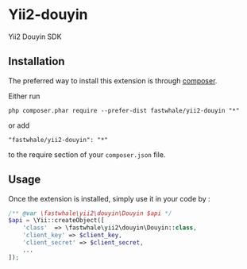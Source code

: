 Yii2-douyin
===========
Yii2 Douyin SDK

Installation
------------

The preferred way to install this extension is through [composer](http://getcomposer.org/download/).

Either run

```
php composer.phar require --prefer-dist fastwhale/yii2-douyin "*"
```

or add

```
"fastwhale/yii2-douyin": "*"
```

to the require section of your `composer.json` file.


Usage
-----

Once the extension is installed, simply use it in your code by  :

```php
/** @var \fastwhale\yii2\douyin\Douyin $api */
$api = \Yii::createObject([
    'class'  => \fastwhale\yii2\douyin\Douyin::class,
    'client_key' => $client_key,
    'client_secret' => $client_secret,
    ...
]);
```
